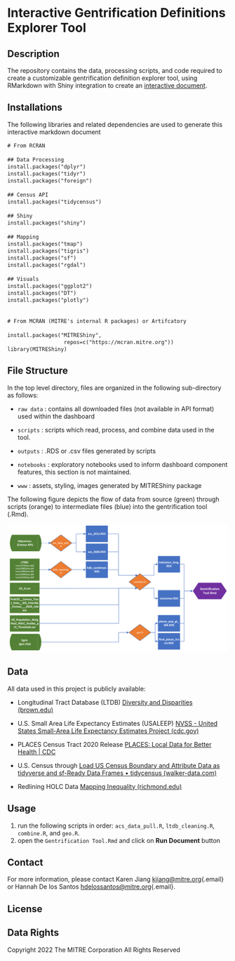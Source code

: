 # Interactive Gentrification Definitions Explorer Tool

## Description

The repository contains the data, processing scripts, and code required to create a customizable gentrification definition explorer tool, using RMarkdown with Shiny integration to create an [interactive document](https://rmarkdown.rstudio.com/lesson-14.html).

## Installations

The following libraries and related dependencies are used to generate this interactive markdown document

    # From RCRAN

    ## Data Processing
    install.packages("dplyr")
    install.packages("tidyr")
    install.packages("foreign") 

    ## Census API
    install.packages("tidycensus")

    ## Shiny
    install.packages("shiny")

    ## Mapping 
    install.packages("tmap")
    install.packages("tigris")
    install.packages("sf")
    install.packages("rgdal")

    ## Visuals
    install.packages("ggplot2")
    install.packages("DT")
    install.packages("plotly")


    # From MCRAN (MITRE's internal R packages) or Artifcatory

    install.packages("MITREShiny",
                      repos=c("https://mcran.mitre.org"))
    library(MITREShiny)

## File Structure

In the top level directory, files are organized in the following sub-directory as follows:

-   `raw data` : contains all downloaded files (not available in API format) used within the dashboard

-   `scripts` : scripts which read, process, and combine data used in the tool.

-   `outputs` : .RDS or .csv files generated by scripts

-   `notebooks` : exploratory notebooks used to inform dashboard component features, this section is not maintained.

-   `www` : assets, styling, images generated by MITREShiny package

The following figure depicts the flow of data from source (green) through scripts (orange) to intermediate files (blue) into the gentrification tool (.Rmd).

![](www/images/Data%20Flow.png)

## Data

All data used in this project is publicly available:

-   Longitudinal Tract Database (LTDB) [Diversity and Disparities (brown.edu)](https://s4.ad.brown.edu/Projects/Diversity/researcher/bridging.htm)

-   U.S. Small Area Life Expectancy Estimates (USALEEP) [NVSS - United States Small-Area Life Expectancy Estimates Project (cdc.gov)](https://www.cdc.gov/nchs/nvss/usaleep/usaleep.html)

-   PLACES Census Tract 2020 Release [PLACES: Local Data for Better Health \| CDC](https://www.cdc.gov/places/index.html)

-   U.S. Census through [Load US Census Boundary and Attribute Data as tidyverse and sf-Ready Data Frames • tidycensus (walker-data.com)](https://walker-data.com/tidycensus/)

-   Redlining HOLC Data [Mapping Inequality (richmond.edu)](https://dsl.richmond.edu/panorama/redlining/)

## Usage

1.  run the following scripts in order: `acs_data_pull.R`, `ltdb_cleaning.R`, `combine.R`, and `geo.R`.
2.  open the `Gentrification Tool.Rmd` and click on **Run Document** button

## Contact

For more information, please contact Karen Jiang [kjiang\@mitre.org](mailto:kjiang@mitre.org){.email} or Hannah De los Santos [hdelossantos\@mitre.org](mailto:hdelossantos@mitre.org){.email}.

## License

## Data Rights

Copyright 2022 The MITRE Corporation All Rights Reserved
